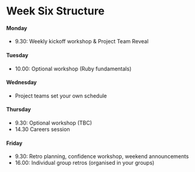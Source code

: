 # Week Six Structure

#### Monday

- 9.30: Weekly kickoff workshop & Project Team Reveal

#### Tuesday
- 10.00: Optional workshop (Ruby fundamentals)

#### Wednesday
- Project teams set your own schedule

#### Thursday
- 9.30: Optional workshop (TBC)
- 14.30 Careers session

#### Friday
- 9.30: Retro planning, confidence workshop, weekend announcements
- 16.00: Individual group retros (organised in your groups)
